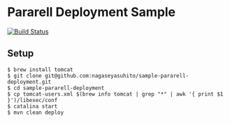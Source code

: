 Pararell Deployment Sample
==
[![Build Status](https://travis-ci.org/nagaseyasuhito/sample-pararell-deployment.svg?branch=master)](https://travis-ci.org/nagaseyasuhito/sample-pararell-deployment)

Setup
--
    $ brew install tomcat
	$ git clone git@github.com:nagaseyasuhito/sample-pararell-deployment.git
	$ cd sample-pararell-deployment
    $ cp tomcat-users.xml $(brew info tomcat | grep "*" | awk '{ print $1 }')/libexec/conf
    $ catalina start
    $ mvn clean deploy
